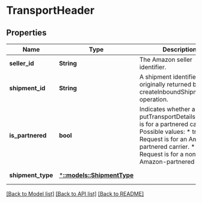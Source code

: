 # TransportHeader

## Properties
Name | Type | Description | Notes
------------ | ------------- | ------------- | -------------
**seller_id** | **String** | The Amazon seller identifier. | [default to null]
**shipment_id** | **String** | A shipment identifier originally returned by the createInboundShipmentPlan operation. | [default to null]
**is_partnered** | **bool** | Indicates whether a putTransportDetails request is for a partnered carrier.  Possible values:  * true – Request is for an Amazon-partnered carrier.  * false – Request is for a non-Amazon-partnered carrier. | [default to null]
**shipment_type** | [***::models::ShipmentType**](ShipmentType.md) |  | [default to null]

[[Back to Model list]](../README.md#documentation-for-models) [[Back to API list]](../README.md#documentation-for-api-endpoints) [[Back to README]](../README.md)


